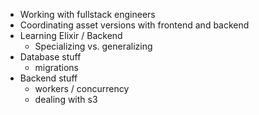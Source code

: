 - Working with fullstack engineers
- Coordinating asset versions with frontend and backend
- Learning Elixir / Backend
    - Specializing vs. generalizing
- Database stuff
    - migrations
- Backend stuff
    - workers / concurrency
    - dealing with s3
